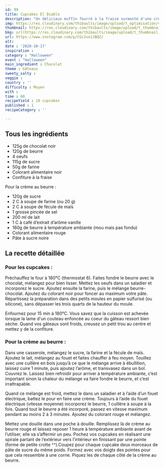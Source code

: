 ```yaml
---
id: 99
title: Cupcakes El Diablo
description: "Un délicieux muffin fourré à la fraise surmonté d'une crème au beurre endiablée."
img: https://res.cloudinary.com/thibaults/image/upload/t_optimisation/v1603018499/Recipes/20201017_cupackes_chocolat_fraise.jpg
thumbnail: https://res.cloudinary.com/thibaults/image/upload/t_thumbnail_josie/v1603018499/Recipes/20201017_cupackes_chocolat_fraise.jpg
bkg: url(https://res.cloudinary.com/thibaults/image/upload/t_thumbnail_josie/v1603018499/Recipes/20201017_cupackes_chocolat_fraise.jpg)
url: https://www.instagram.com/p/CGc1vo1JBQZ/
alt: 
date : '2020-10-17'
inspiration : 
category : "Halloween"
event : "Halloween"
main_ingredient : Chocolat
theme : Gâteaux
sweety_salty : 
veggie : 
country : ''
difficulty : Moyen
with : 
time : 60
recipeYield : 10 cupcakes
published : 1
recipeCategory : ''

---
```


## Tous les ingrédients
 - 125g de chocolat noir
 - 120g de beurre
 - 4 oeufs
 - 115g de sucre
 - 50g de farine
 - Colorant alimentaire noir
 - Confiture à la fraise

Pour la crème au beurre :
 - 120g de sucre
 - 2 C à soupe de farine (ou 20 g)
 - 2 C à soupe de fécule de maïs
 - 1 grosse pincée de sel
 - 200 ml de lait
 - 1 C à café d’extrait d’arôme vanille
 - 160g de beurre à température ambiante (mou mais pas fondu)
 - Colorant alimentaire rouge
 - Pâte à sucre noire

## La recette détaillée
### Pour les cupcakes :
Préchauffez le four à 180°C (thermostat 6). Faites fondre le beurre avec le chocolat, mélangez pour bien lisser. Mettez les oeufs dans un saladier et incorporez le sucre. Ajoutez ensuite la farine, puis le mélange beurre-chocolat. Ajoutez du colorant noir pour foncer au maximum votre pâte. Répartissez la préparation dans des petits moules en papier sulfurisé (ou silicone), sans dépasser les trois quarts de la hauteur du moule.

Enfournez pour 15 min à 180°C. Vous savez que la cuisson est achevée lorsque la lame d'un couteau enfoncée au coeur du gâteau ressort bien sèche. Quand vos gâteaux sont froids, creusez un petit trou au centre et mettez y de la confiture.

### Pour la crème au beurre :
Dans une casserole, mélangez le sucre, la farine et la fécule de maïs. Ajoutez le lait, mélangez au fouet et faites chauffer à feu moyen. Touillez avec une cuillère en bois jusqu’à ce que le mélange arrive à ébullition, laissez cuire 1 minute, puis ajoutez l’arôme, et transvasez dans un bol. Couvrez le. Laissez bien refroidir pour arriver à température ambiante, c’est important sinon la chaleur du mélange va faire fondre le beurre, et c’est irrattrapable.

Quand ce mélange est froid, mettez le dans un saladier et à l’aide d’un fouet électrique, battez le pour en faire une crème. Toujours à l’aide du fouet électrique (vitesse moyenne) incorporez le beurre, 1 cuillère à soupe à la fois. Quand tout le beurre a été incorporé, passez en vitesse maximum pendant au moins 2 à 3 minutes. Ajoutez du colorant rouge et mélangez.

Mettez une douille dans une poche à douille. Remplissez là de crème au beurre rouge et laissez reposer 1 heure à température ambiante avant de l’utiliser, elle va s’affermir un peu. Pochez vos cupcakes en réalisant une spirale partant de l’extérieur vers l’intérieur en finissant par une pointe (forme de petite crotte ^^).Coupez pour chaque cupcake deux morceaux de pâte de sucre du même poids. Formez avec vos doigts des pointes pour que cela ressemble à une corne. Piquez les de chaque côté de la crème au beurre.